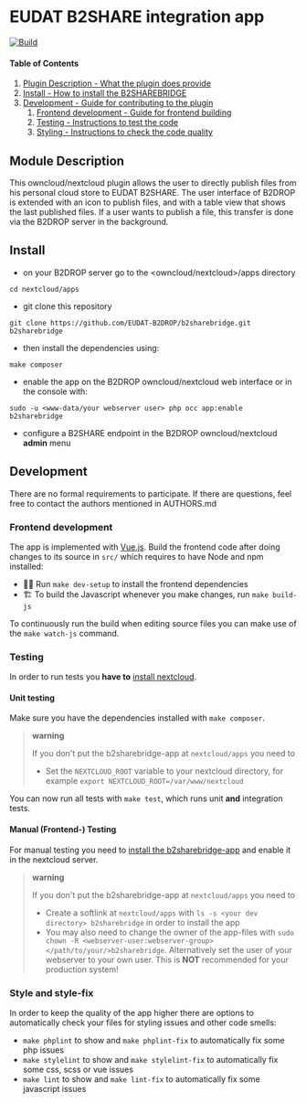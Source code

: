 # EUDAT B2SHARE integration app

[![Build](https://github.com/EUDAT-B2DROP/b2sharebridge/actions/workflows/build.yaml/badge.svg?branch=master)](https://github.com/EUDAT-B2DROP/b2sharebridge/actions/workflows/build.yaml)

#### Table of Contents

1. [Plugin Description - What the plugin does provide](#module-description)
2. [Install - How to install the B2SHAREBRIDGE](#install)
3. [Development - Guide for contributing to the plugin](#development)
    1. [Frontend development - Guide for frontend building](#frontend-development)
    2. [Testing - Instructions to test the code](#testing)
    3. [Styling - Instructions to check the code quality](#style-and-style-fix)

## Module Description

This owncloud/nextcloud plugin allows the user to directly publish files from his personal cloud store to EUDAT B2SHARE.
The user interface of B2DROP is extended with an icon to publish files, and with a table view that shows the last
published files.
If a user wants to publish a file, this transfer is done via the B2DROP server in the background.

## Install

- on your B2DROP server go to the <owncloud/nextcloud>/apps directory

```console
cd nextcloud/apps
```

- git clone this repository

```console
git clone https://github.com/EUDAT-B2DROP/b2sharebridge.git b2sharebridge
```

- then install the dependencies using:

```console
make composer
```

- enable the app on the B2DROP owncloud/nextcloud web interface or in the console with:

```console
sudo -u <www-data/your webserver user> php occ app:enable b2sharebridge
```

- configure a B2SHARE endpoint in the B2DROP owncloud/nextcloud **admin** menu

## Development

There are no formal requirements to participate. If there are questions, feel free to contact the authors mentioned in
AUTHORS.md

### Frontend development

The app is implemented with [Vue.js](https://vuejs.org/). Build the frontend code after doing changes to its source
in `src/` which requires to have Node and npm installed:

- :woman_technologist: Run `make dev-setup` to install the frontend dependencies
- :building_construction: To build the Javascript whenever you make changes, run `make build-js`

To continuously run the build when editing source files you can make use of the `make watch-js` command.

### Testing

In order to run tests you **have to**
[install nextcloud](https://docs.nextcloud.com/server/latest/admin_manual/installation/index.html).

#### Unit testing

Make sure you have the dependencies installed with `make composer`.

> **warning**
>
> If you don't put the b2sharebridge-app at `nextcloud/apps` you need to
> - Set the `NEXTCLOUD_ROOT` variable to your nextcloud directory, for
    example `export NEXTCLOUD_ROOT=/var/www/nextcloud`

You can now run all tests with `make test`, which runs unit **and** integration tests.

#### Manual (Frontend-) Testing
For manual testing you need to [install the b2sharebridge-app](#install) and enable it in the nextcloud server.

> **warning**
>
> If you don't put the b2sharebridge-app at `nextcloud/apps` you need to
> - Create a softlink at `nextcloud/apps` with `ls -s <your dev directory> b2sharebridge` in order to install the app
> - You may also need to change the owner of the app-files
    with `sudo chown -R <webserver-user:webserver-group> </path/to/your/>b2sharebridge`. Alternatively set the user of
    your webserver to your own user. This is **NOT** recommended for your production system!

### Style and style-fix

In order to keep the quality of the app higher there are options to automatically check your files for styling issues
and other code smells:

- `make phplint` to show and `make phplint-fix` to automatically fix some php issues
- `make stylelint` to show and `make stylelint-fix` to automatically fix some css, scss or vue issues
- `make lint` to show and `make lint-fix` to automatically fix some javascript issues 